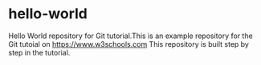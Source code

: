 # hello-world
Hello World repository for Git tutorial.This is an example repository for the Git tutoial on https://www.w3schools.com
This repository is built step by step in the tutorial.
